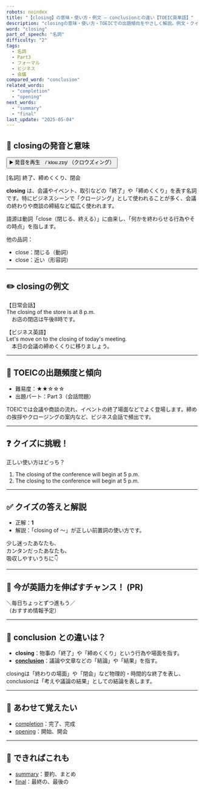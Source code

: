 ```yaml
---
robots: noindex
title: "【closing】の意味・使い方・例文 ― conclusionとの違い【TOEIC英単語】"
description: "closingの意味・使い方・TOEICでの出題傾向をやさしく解説。例文・クイズ付きでconclusionとの違いもわかりやすく学べます。"
word: "closing"
part_of_speech: "名詞"
difficulty: "2"
tags:
  - 名詞
  - Part3
  - フォーマル
  - ビジネス
  - 会議
compared_word: "conclusion"
related_words:
  - "completion"
  - "opening"
next_words:
  - "summary"
  - "final"
last_update: "2025-05-04"
---
```


## 🔰 closingの発音と意味

<button class="play-audio" onclick="playTTS('closing')">
  <span class="play-audio-main">
    ▶️ 発音を再生　/ˈkloʊ.zɪŋ/
  </span>
  <span class="play-audio-sub">
    （クロウズィング）
  </span>
</button>

[名詞] 終了、締めくくり、閉会

**closing** は、会議やイベント、取引などの「終了」や「締めくくり」を表す名詞です。特にビジネスシーンで「クロージング」として使われることが多く、会議の終わりや商談の締結など幅広く使われます。

語源は動詞「close（閉じる、終える）」に由来し、「何かを終わらせる行為やその時点」を指します。

他の品詞：  
- close：閉じる（動詞）
- close：近い（形容詞）

---

## ✏️ closingの例文

【日常会話】  
The closing of the store is at 8 p.m.  
　お店の閉店は午後8時です。

【ビジネス英語】  
Let's move on to the closing of today's meeting.  
　本日の会議の締めくくりに移りましょう。

---

## 🎯 TOEICの出題頻度と傾向

- 難易度：★★☆☆☆
- 出題パート：Part 3（会話問題）

TOEICでは会議や商談の流れ、イベントの終了場面などでよく登場します。締めの挨拶やクロージングの案内など、ビジネス会話で頻出です。

---

## ❓ クイズに挑戦！

正しい使い方はどっち？

1. The closing of the conference will begin at 5 p.m.  
2. The closing to the conference will begin at 5 p.m.

---

## ✅ クイズの答えと解説

- 正解：**1**
- 解説：「closing of ～」が正しい前置詞の使い方です。

少し迷ったあなたも、  
カンタンだったあなたも、  
吸収しやすいうちに👇️

---

## 🚀 今が英語力を伸ばすチャンス！ (PR)

<div class="info-center">
＼毎日ちょっとずつ進もう／<br>  
（おすすめ情報予定）
</div>

---

## 🤔  conclusion との違いは？

- **closing**：物事の「終了」や「締めくくり」という行為や場面を指す。
- **[conclusion](/word/conclusion)**：議論や文章などの「結論」や「結果」を指す。

closingは「終わりの場面」や「閉会」など物理的・時間的な終了を表し、conclusionは「考えや議論の結果」としての結論を表します。

---

## 🧩 あわせて覚えたい

- [completion](/word/completion)：完了、完成
- [opening](/word/opening)：開始、開会

---

## 📖 できればこれも

- [summary](/word/summary)：要約、まとめ
- [final](/word/final)：最終の、最後の

<!-- cvid: aid41_bid11 -->
